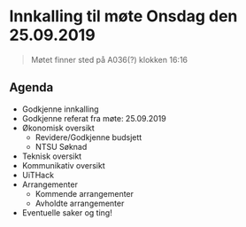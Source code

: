 # Innkalling til møte Onsdag den 25.09.2019
> Møtet finner sted på A036(?) klokken 16:16

## Agenda
* Godkjenne innkalling
* Godkjenne referat fra møte: 25.09.2019
* Økonomisk oversikt
  * Revidere/Godkjenne budsjett
  * NTSU Søknad
* Teknisk oversikt
* Kommunikativ oversikt
* UiTHack
* Arrangementer
  * Kommende arrangementer
  * Avholdte arrangementer
* Eventuelle saker og ting!
